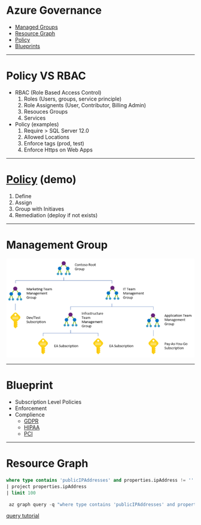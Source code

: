# Azure Governance

* [Managed Groups](https://docs.microsoft.com/en-us/azure/governance/management-groups/overview)
* [Resource Graph](https://docs.microsoft.com/en-us/azure/governance/resource-graph/)
* [Policy](https://docs.microsoft.com/en-us/azure/governance/policy/)
* [Blueprints](https://docs.microsoft.com/en-us/azure/governance/blueprints/)

---

# Policy VS RBAC
* RBAC (Role Based Access Control)
  1. Roles (Users, groups, service principle)
  1. Role Assignents (User, Contributor, Billing Admin)
  1. Resouces Groups
  1. Services
*  Policy (examples)
   1.  Require > SQL Server 12.0
   1.  Allowed Locations
   1.  Enforce tags (prod, test)
   1.  Enforce Https on Web Apps

---
# [Policy](https://ms.portal.azure.com/#blade/Microsoft_Azure_Policy/PolicyMenuBlade/Overview)  (demo)
   1. Define
   2. Assign
   3. Group with Initiaves
   4. Remediation (deploy if not exists)

---
# Management Group

![full](/Images/ManagementGroup.png)


---
# Blueprint 

* Subscription Level Policies
* Enforcement
* Complience
    * [GDPR](https://docs.microsoft.com/en-us/azure/security/blueprints/gdpr-analytics-overview)
    * [HIPAA](https://docs.microsoft.com/en-us/azure/security/blueprints/azure-health)
    * [PCI](https://docs.microsoft.com/en-us/azure/security/blueprints/pcidss-analytics-overview)
---
# Resource Graph

```sql
where type contains 'publicIPAddresses' and properties.ipAddress != ''
| project properties.ipAddress
| limit 100
```

```powershell
 az graph query -q "where type contains 'publicIPAddresses' and properties.ipAddress != '' | project properties.ipAddress | limit 100"

```
[query tutorial](https://docs.microsoft.com/en-us/azure/governance/resource-graph/samples/starter)
